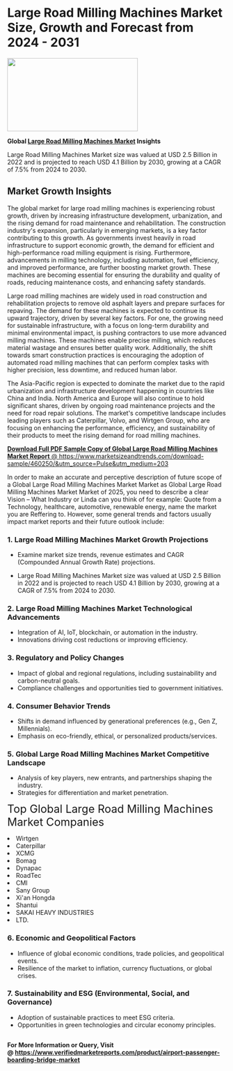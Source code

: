 <H1>Large Road Milling Machines Market Size, Growth and Forecast from 2024 - 2031</H1><img class="aligncenter size-medium wp-image-584254" src="https://thirdeyenews.in/wp-content/uploads/2024/09/Global-Market-Research-300x168.jpeg" alt="" width="300" height="168" /><p><strong>Global&nbsp;<a href="https://www.marketsizeandtrends.com/download-sample/460250/&amp;utm_source=Pulse&amp;utm_medium=203">Large Road Milling Machines Market</a> Insights</strong></p><p>Large Road Milling Machines Market size was valued at USD 2.5 Billion in 2022 and is projected to reach USD 4.1 Billion by 2030, growing at a CAGR of 7.5% from 2024 to 2030.</p><p><h2>Market Growth Insights</h2> <p>The global market for large road milling machines is experiencing robust growth, driven by increasing infrastructure development, urbanization, and the rising demand for road maintenance and rehabilitation. The construction industry's expansion, particularly in emerging markets, is a key factor contributing to this growth. As governments invest heavily in road infrastructure to support economic growth, the demand for efficient and high-performance road milling equipment is rising. Furthermore, advancements in milling technology, including automation, fuel efficiency, and improved performance, are further boosting market growth. These machines are becoming essential for ensuring the durability and quality of roads, reducing maintenance costs, and enhancing safety standards.</p> <p><a href="#"></a></p> <p>Large road milling machines are widely used in road construction and rehabilitation projects to remove old asphalt layers and prepare surfaces for repaving. The demand for these machines is expected to continue its upward trajectory, driven by several key factors. For one, the growing need for sustainable infrastructure, with a focus on long-term durability and minimal environmental impact, is pushing contractors to use more advanced milling machines. These machines enable precise milling, which reduces material wastage and ensures better quality work. Additionally, the shift towards smart construction practices is encouraging the adoption of automated road milling machines that can perform complex tasks with higher precision, less downtime, and reduced human labor.</p> <p>The Asia-Pacific region is expected to dominate the market due to the rapid urbanization and infrastructure development happening in countries like China and India. North America and Europe will also continue to hold significant shares, driven by ongoing road maintenance projects and the need for road repair solutions. The market's competitive landscape includes leading players such as Caterpillar, Volvo, and Wirtgen Group, who are focusing on enhancing the performance, efficiency, and sustainability of their products to meet the rising demand for road milling machines.</p> <p><a href="#"></p><p><span class=""><strong>Download Full PDF Sample Copy of Global Large Road Milling Machines Market Report</strong> @ <a href="https://www.marketsizeandtrends.com/download-sample/460250/&amp;utm_source=Pulse&amp;utm_medium=203" target="_blank">https://www.marketsizeandtrends.com/download-sample/460250/&amp;utm_source=Pulse&amp;utm_medium=203</a></span></p><p>In order to make an accurate and perceptive description of future scope of a Global&nbsp;Large Road Milling Machines Market Market as Global&nbsp;Large Road Milling Machines Market Market of 2025, you need to describe a clear Vision &ndash; What Industry or Linda can you think of for example: Quote from a Technology, healthcare, automotive, renewable energy, name the market you are Reffering to. However, some general trends and factors usually impact market reports and their future outlook include:</p><h3>1.&nbsp;<strong>Large Road Milling Machines Market Growth Projections</strong></h3><ul><li>Examine market size trends, revenue estimates and CAGR (Compounded Annual Growth Rate) projections.</li><li><p>Large Road Milling Machines Market size was valued at USD 2.5 Billion in 2022 and is projected to reach USD 4.1 Billion by 2030, growing at a CAGR of 7.5% from 2024 to 2030.</p></li></ul><h3>2.&nbsp;<strong>Large Road Milling Machines Market Technological Advancements</strong></h3><ul><li>Integration of AI, IoT, blockchain, or automation in the industry.</li><li>Innovations driving cost reductions or improving efficiency.</li></ul><h3>3.&nbsp;<strong>Regulatory and Policy Changes</strong></h3><ul><li>Impact of global and regional regulations, including sustainability and carbon-neutral goals.</li><li>Compliance challenges and opportunities tied to government initiatives.</li></ul><h3>4.&nbsp;<strong>Consumer Behavior Trends</strong></h3><ul><li>Shifts in demand influenced by generational preferences (e.g., Gen Z, Millennials).</li><li>Emphasis on eco-friendly, ethical, or personalized products/services.</li></ul><h3>5.&nbsp;<strong>Global Large Road Milling Machines Market Competitive Landscape</strong></h3><ul><li>Analysis of key players, new entrants, and partnerships shaping the industry.</li><li>Strategies for differentiation and market penetration.</li></ul><p data-pm-slice="1 1 []"><span style="color: inherit; font-family: inherit; font-size: 25px;">Top Global Large Road Milling Machines Market Companies</span></p><div class="" data-test-id=""><p><li>Wirtgen</li><li> Caterpillar</li><li> XCMG</li><li> Bomag</li><li> Dynapac</li><li> RoadTec</li><li> CMI</li><li> Sany Group</li><li> Xi'an Hongda</li><li> Shantui</li><li> SAKAI HEAVY INDUSTRIES</li><li> LTD.</li></p></div><h3>6.&nbsp;<strong>Economic and Geopolitical Factors</strong></h3><ul><li>Influence of global economic conditions, trade policies, and geopolitical events.</li><li>Resilience of the market to inflation, currency fluctuations, or global crises.</li></ul><h3>7.&nbsp;<strong>Sustainability and ESG (Environmental, Social, and Governance)</strong></h3><ul><li>Adoption of sustainable practices to meet ESG criteria.</li><li>Opportunities in green technologies and circular economy principles.</li></ul><h2><strong style="font-size: 14px;">For More Information or Query, Visit @&nbsp;</strong><a style="background-color: #ffffff; font-size: 14px;" href="https://www.marketsizeandtrends.com/report/large-road-milling-machines-market/" target="_blank">https://www.verifiedmarketreports.com/product/airport-passenger-boarding-bridge-market</a></h2>
